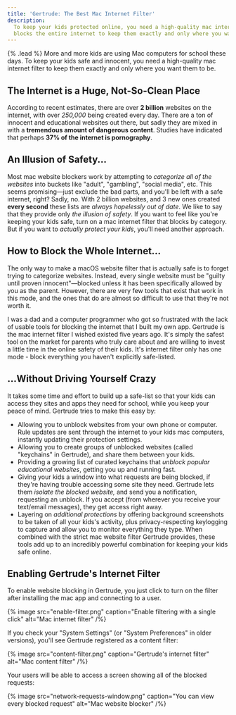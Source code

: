 ```yaml
---
title: 'Gertrude: The Best Mac Internet Filter'
description:
  To keep your kids protected online, you need a high-quality mac internet filter that
  blocks the entire internet to keep them exactly and only where you want them to be.
---
```


{% .lead %} More and more kids are using Mac computers for school these days. To keep your
kids safe and innocent, you need a high-quality mac internet filter to keep them exactly
and only where you want them to be.

## The Internet is a Huge, Not-So-Clean Place

According to recent estimates, there are over **2 billion** websites on the internet, with
over _250,000_ being created every day. There are a ton of innocent and educational
websites out there, but sadly they are mixed in with a **tremendous amount of dangerous
content**. Studies have indicated that perhaps **37% of the internet is pornography**.

## An Illusion of Safety...

Most mac website blockers work by attempting to _categorize all of the websites_ into
buckets like "adult", "gambling", "social media", etc. This seems promising&mdash;just
exclude the bad parts, and you'll be left with a safe internet, right? Sadly, no. With 2
billion websites, and 3 new ones created **every second** these lists are _always
hopelessly out of date_. We like to say that they provide only _the illusion of safety_.
If you want to feel like you're keeping your kids safe, turn on a mac internet filter that
blocks by category. But if you want to _actually protect your kids_, you'll need another
approach.

## How to Block the Whole Internet...

The only way to make a macOS website filter that is actually safe is to forget trying to
categorize websites. Instead, every single website must be "guilty until proven
innocent"&mdash;blocked unless it has been specifically allowed by you as the parent.
However, there are very few tools that exist that work in this mode, and the ones that do
are almost so difficult to use that they're not worth it.

I was a dad and a computer programmer who got so frustrated with the lack of usable tools
for blocking the internet that I built my own app. Gertrude is the mac internet filter I
wished existed five years ago. It's simply the safest tool on the market for parents who
truly care about and are willing to invest a little time in the online safety of their
kids. It's internet filter only has one mode - block everything you haven't explicitly
safe-listed.

## ...Without Driving Yourself Crazy

It takes some time and effort to build up a safe-list so that your kids can access they
sites and apps they need for school, while you keep your peace of mind. Gertrude tries to
make this easy by:

- Allowing you to unblock websites from your own phone or computer. Rule updates are sent
  through the internet to your kids mac computers, instantly updating their protection
  settings.
- Allowing you to create groups of unblocked websites (called "keychains" in Gertrude),
  and share them between your kids.
- Providing a growing list of curated keychains that _unblock popular educational
  websites_, getting you up and running fast.
- Giving your kids a window into what requests are being blocked, if they're having
  trouble accessing some site they need. Gertrude lets them _isolate the blocked website,_
  and send you a notification, requesting an unblock. If you accept (from wherever you
  receive your text/email messages), they get access right away.
- Layering on _additional protections_ by offering background screenshots to be taken of
  all your kids's activity, plus privacy-respecting keylogging to capture and allow you to
  monitor everything they type. When combined with the strict mac website filter Gertrude
  provides, these tools add up to an incredibly powerful combination for keeping your kids
  safe online.

## Enabling Gertrude's Internet Filter

To enable website blocking in Gertrude, you just click to turn on the filter after
installing the mac app and connecting to a user.

{% image src="enable-filter.png" caption="Enable filtering with a single click" alt="Mac internet filter" /%}

If you check your "System Settings" (or "System Preferences" in older versions), you'll
see Gertrude registered as a content filter:

{% image src="content-filter.png" caption="Gertrude's internet filter" alt="Mac content filter" /%}

Your users will be able to access a screen showing all of the blocked requests:

{% image src="network-requests-window.png" caption="You can view every blocked request" alt="Mac website blocker" /%}
